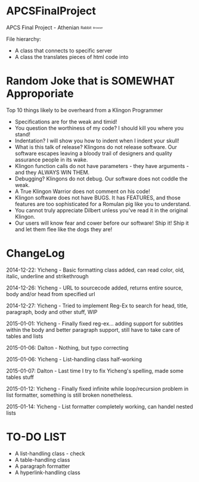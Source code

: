 APCSFinalProject
================

APCS Final Project - Athenian <sub><sup>Rabbit</sub></sup> <sub><sup><sub><sup>Browser</sub></sup></sub></sup>

File hierarchy:
* A class that connects to specific server
* A class the translates pieces of html code into 


Random Joke that is SOMEWHAT Approporiate
=========================================	

Top 10 things likely to be overheard from a Klingon Programmer

* Specifications are for the weak and timid!
* You question the worthiness of my code? I should kill you where you stand!
* Indentation? I will show you how to indent when I indent your skull!
* What is this talk of release? Klingons do not release software. Our software escapes leaving a bloody trail of designers and quality assurance people in its wake.
* Klingon function calls do not have parameters - they have arguments - and they ALWAYS WIN THEM.
* Debugging? Klingons do not debug. Our software does not coddle the weak.
* A True Klingon Warrior does not comment on his code!
* Klingon software does not have BUGS. It has FEATURES, and those features are too sophisticated for a Romulan pig like you to understand.
* You cannot truly appreciate Dilbert unless you've read it in the original Klingon.
* Our users will know fear and cower before our software! Ship it! Ship it and let them flee like the dogs they are!

ChangeLog
=========

2014-12-22: Yicheng - Basic formatting class added, can read color, old, italic, underline and strikethrough

2014-12-26: Yicheng - URL to sourcecode added, returns entire source, body and/or head from specified url

2014-12-27: Yicheng - Tried to implement Reg-Ex to search for head, title, paragraph, body and other stuff, WIP

2015-01-01: Yicheng - Finally fixed reg-ex... adding support for subtitles within the body and better paragraph support, still have to take care of tables and lists

2015-01-06: Dalton - Nothing, but typo correcting

2015-01-06: Yicheng - List-handling class half-working

2015-01-07: Dalton - Last time I try to fix Yicheng's spelling, made some tables stuff

2015-01-12: Yicheng - Finally fixed infinite while loop/recursion problem in list formatter, something is still broken nonetheless.

2015-01-14: Yicheng - List formatter completely working, can handel nested lists

TO-DO LIST
===========
* A list-handling class - check
* A table-handling class
* A paragraph formatter
* A hyperlink-handling class
